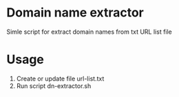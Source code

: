 # Domain name extractor
Simle script for extract domain names from txt URL list file

# Usage
1. Create or update file url-list.txt
2. Run script dn-extractor.sh

